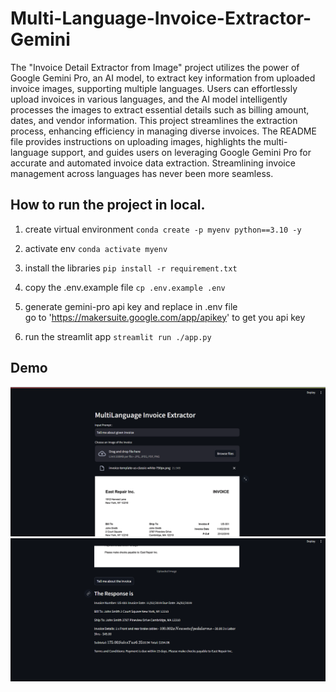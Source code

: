 # Multi-Language-Invoice-Extractor-Gemini

The "Invoice Detail Extractor from Image" project utilizes the power of Google Gemini Pro, an AI model, to extract key information from uploaded invoice images, supporting multiple languages. Users can effortlessly upload invoices in various languages, and the AI model intelligently processes the images to extract essential details such as billing amount, dates, and vendor information. This project streamlines the extraction process, enhancing efficiency in managing diverse invoices. The README file provides instructions on uploading images, highlights the multi-language support, and guides users on leveraging Google Gemini Pro for accurate and automated invoice data extraction. Streamlining invoice management across languages has never been more seamless.

## How to run the project in local.

1. create virtual environment
   `conda create -p myenv python==3.10 -y`

2. activate env
   `conda activate myenv`

3. install the libraries
   `pip install -r requirement.txt`

4. copy the .env.example file
   `cp .env.example .env`

5. generate gemini-pro api key and replace in .env file <br>
   go to 'https://makersuite.google.com/app/apikey' to get you api key

6. run the streamlit app
   `streamlit run ./app.py`

## Demo

![Demo1](./example/demo-img-1.png)
![Demo2](./example/demo-img-2.png)

<!-- <video width="640" height="480" controls>
  <source src="./example/Demo.mp4" type="video/mp4">
  Your browser does not support the video tag.
</video> -->
